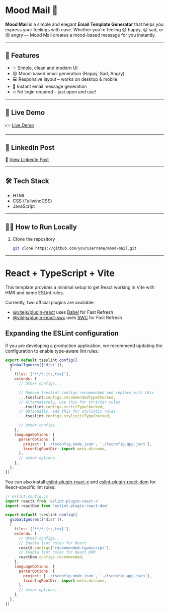 # Mood Mail 💌

**Mood Mail** is a simple and elegant **Email Template Generator** that helps you express your feelings with ease. Whether you're feeling 😄 happy, 😢 sad, or 😠 angry — Mood Mail creates a mood-based message for you instantly.


---

## 🌟 Features

- ✨ Simple, clean and modern UI
- 😄 Mood-based email generation (Happy, Sad, Angry)
- 💻 Responsive layout – works on desktop & mobile
- 📨 Instant email message generation
- 🔥 No login required – just open and use!

---

## 🚀 Live Demo

👉 [Live Demo](https://vel-moodmail.netlify.app/)

---

## 🔗 LinkedIn Post

📌 [View LinkedIn Post](https://www.linkedin.com/posts/velmaran-e-38139b2b0_30daysofprojects-webdevelopment-javascript-activity-7359289005886111745-JODp?utm_source=share&utm_medium=member_desktop&rcm=ACoAAErOyVEB2jhy99mca8iuuQxWHug_y8OPbmk)

---

## 🛠️ Tech Stack

- HTML
- CSS (TailwindCSS)
- JavaScript

---


## 🧑‍💻 How to Run Locally

1. Clone the repository  
   ```bash
   git clone https://github.com/yourusername/mood-mail.git

---

# React + TypeScript + Vite

This template provides a minimal setup to get React working in Vite with HMR and some ESLint rules.

Currently, two official plugins are available:

- [@vitejs/plugin-react](https://github.com/vitejs/vite-plugin-react/blob/main/packages/plugin-react) uses [Babel](https://babeljs.io/) for Fast Refresh
- [@vitejs/plugin-react-swc](https://github.com/vitejs/vite-plugin-react/blob/main/packages/plugin-react-swc) uses [SWC](https://swc.rs/) for Fast Refresh

## Expanding the ESLint configuration

If you are developing a production application, we recommend updating the configuration to enable type-aware lint rules:

```js
export default tseslint.config([
  globalIgnores(['dist']),
  {
    files: ['**/*.{ts,tsx}'],
    extends: [
      // Other configs...

      // Remove tseslint.configs.recommended and replace with this
      ...tseslint.configs.recommendedTypeChecked,
      // Alternatively, use this for stricter rules
      ...tseslint.configs.strictTypeChecked,
      // Optionally, add this for stylistic rules
      ...tseslint.configs.stylisticTypeChecked,

      // Other configs...
    ],
    languageOptions: {
      parserOptions: {
        project: ['./tsconfig.node.json', './tsconfig.app.json'],
        tsconfigRootDir: import.meta.dirname,
      },
      // other options...
    },
  },
])
```

You can also install [eslint-plugin-react-x](https://github.com/Rel1cx/eslint-react/tree/main/packages/plugins/eslint-plugin-react-x) and [eslint-plugin-react-dom](https://github.com/Rel1cx/eslint-react/tree/main/packages/plugins/eslint-plugin-react-dom) for React-specific lint rules:

```js
// eslint.config.js
import reactX from 'eslint-plugin-react-x'
import reactDom from 'eslint-plugin-react-dom'

export default tseslint.config([
  globalIgnores(['dist']),
  {
    files: ['**/*.{ts,tsx}'],
    extends: [
      // Other configs...
      // Enable lint rules for React
      reactX.configs['recommended-typescript'],
      // Enable lint rules for React DOM
      reactDom.configs.recommended,
    ],
    languageOptions: {
      parserOptions: {
        project: ['./tsconfig.node.json', './tsconfig.app.json'],
        tsconfigRootDir: import.meta.dirname,
      },
      // other options...
    },
  },
])
```
